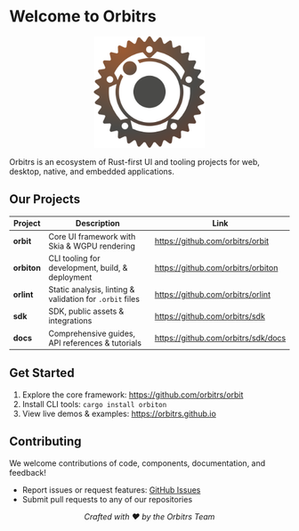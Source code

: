 # Welcome to Orbitrs

<p align="center">
  <img src="assets/orbitrs.svg" alt="Orbitrs Logo" width="200">
</p>

Orbitrs is an ecosystem of Rust-first UI and tooling projects for web, desktop, native, and embedded applications.

## Our Projects

| Project | Description | Link |
|---|---|---|
| **orbit** | Core UI framework with Skia & WGPU rendering | https://github.com/orbitrs/orbit |
| **orbiton** | CLI tooling for development, build, & deployment | https://github.com/orbitrs/orbiton |
| **orlint** | Static analysis, linting & validation for `.orbit` files | https://github.com/orbitrs/orlint |
| **sdk** | SDK, public assets & integrations | https://github.com/orbitrs/sdk |
| **docs** | Comprehensive guides, API references & tutorials | https://github.com/orbitrs/sdk/docs |

## Get Started

1. Explore the core framework: https://github.com/orbitrs/orbit
2. Install CLI tools: `cargo install orbiton`
3. View live demos & examples: https://orbitrs.github.io

## Contributing

We welcome contributions of code, components, documentation, and feedback!
- Report issues or request features: [GitHub Issues](https://github.com/orbitrs/orbit/issues)
- Submit pull requests to any of our repositories

<p align="center">
  <em>Crafted with ❤️ by the Orbitrs Team</em>
</p>
